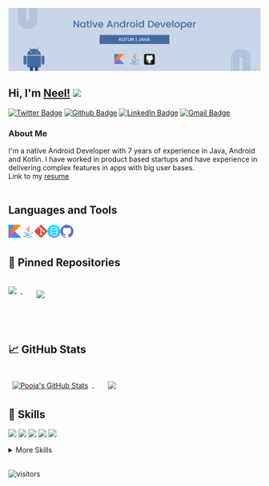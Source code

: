 <!--
**Neeldesai92** is a ✨ _special_ ✨ repository because its `README.md` (this file) appears on your GitHub profile.
-->

[![Neel's GitHub Banner](https://github.com/Neeldesai92/ResourceRepos/blob/main/Banners%20(2).png)](https://github.com/Neeldesai92)

## Hi, I'm [Neel!](https://www.linkedin.com/in/singhpooja432/) <img src="https://github.com/TheDudeThatCode/TheDudeThatCode/blob/master/Assets/Hi.gif" width="26px">
  
[![Twitter Badge](https://img.shields.io/badge/Twitter-Profile-informational?style=flat&logo=twitter&logoColor=white&color=1CA2F1)](https://twitter.com/desai_neal7)
[![Github Badge](https://img.shields.io/badge/Github-Profile-informational?style=flat&logo=github&logoColor=white&color=green)](https://github.com/Neeldesai92)
[![LinkedIn Badge](https://img.shields.io/badge/LinkedIn-Profile-informational?style=flat&logo=linkedin&logoColor=white&color=blue)](https://www.linkedin.com/in/neel-desai-82392992)
[![Gmail Badge](https://img.shields.io/badge/Gmail-Mail-informational?style=flat&logo=gmail&logoColor=white&color=red)](mailto:neel.desai99@gmail.com)
<br />
  
### About Me
I'm a native Android Developer with 7 years of experience in Java, Android and Kotlin. I have worked in product based startups and have experience in delivering complex features in apps with big user bases.
<br />
Link to my [resume](https://drive.google.com/file/d/1ugdarMhmAz64d4TBa9dyaTEhkdzOLcQz/view?usp=drivesdk)
<br />
<br />
  
## Languages and Tools

<a href="https://kotlinlang.org/" target="_blank"><img align="left" alt="Kotlin" width="26px" src="https://github.com/Neeldesai92/ResourceRepos/blob/main/kotlin.png" /></a>
<a href="https://www.java.com/en/" target="_blank"><img align="left" alt="Java" width="26px" src="https://github.com/Neeldesai92/ResourceRepos/blob/main/java.png" /></a>
<a href="https://git-scm.com/" target="_blank"> <img align="left" alt="Git" width="26px" src="https://github.com/Neeldesai92/ResourceRepos/blob/main/git.png"/> </a>
<a href="https://www.mysql.com/" target="_blank"> <img align="left" alt="SQL" width="26px" src="https://github.com/Neeldesai92/ResourceRepos/blob/main/database.png"/> </a>
<img align="left" alt="GitHub" width="26px" src="https://github.com/Neeldesai92/ResourceRepos/blob/main/github.png" />
<br />
<br />

## 📌 Pinned Repositories

<br>

<div>
   <a href="https://github.com/Neeldesai92/MyLocation">
  <img align="top" style="margin-right:0.5rem" src="https://github-readme-stats.vercel.app/api/pin/?username=Neeldesai92&repo=MyLocation&title_color=ffffff&text_color=c9cacc&icon_color=4AB197&bg_color=1A2B34" />
</a> &nbsp;&nbsp;&nbsp;&nbsp;
   <a href="https://github.com/Neeldesai92/Kotlin">
  <img align="top" style="margin:0.5rem" src="https://github-readme-stats.vercel.app/api/pin/?username=Neeldesai92&repo=Kotlin&title_color=ffffff&text_color=c9cacc&icon_color=4AB197&bg_color=1A2B34" />
</a>
<div>
  <br>
<div>


<br>
<br>

## &#x1f4c8; GitHub Stats

<br>
<a href="https://github.com/Neeldesai92">
  <img align="center" style="margin:0.5rem" src="https://github-readme-stats.vercel.app/api?username=Neeldesai92&show_icons=true&line_height=27&count_private=true&title_color=ffffff&text_color=c9cacc&icon_color=4AB097&bg_color=1A2B34" alt="Pooja's GitHub Stats" />
</a> &nbsp;&nbsp;&nbsp;&nbsp;

  <a href="https://github.com/Neeldesai92">
  <img align="center" style="margin:0.5rem" src="https://github-readme-stats.vercel.app/api/top-langs/?username=Neeldesai92&hide=html,css&title_color=ffffff&text_color=c9cacc&icon_color=4AB197&bg_color=1A2B34" />
</a>

## 💼 Skills

![](https://img.shields.io/badge/Code-Java-informational?style=flat&logo=java&logoColor=white&color=4AB197)
![](https://img.shields.io/badge/Code-Kotlin-informational?style=flat&logo=kotlin&logoColor=white&color=4AB197)
![](https://img.shields.io/badge/Code-MySQL-informational?style=flat&logo=MySQL&logoColor=white&color=4AB197)
![](https://img.shields.io/badge/Code-Android-informational?style=flat&logo=Android&logoColor=white&color=4AB197)
![](https://img.shields.io/badge/Tools-Git-informational?style=flat&logo=Git&logoColor=white&color=4AB197)

<details>
<summary>More Skills</summary>
<br>

![](https://img.shields.io/badge/Code-GraphQL-informational?style=flat&logo=GraphQL&logoColor=white&color=4AB197)
![](https://img.shields.io/badge/Tools-Postman-informational?style=flat&logo=Postman&logoColor=white&color=4AB197)
![](https://img.shields.io/badge/Code-C-informational?style=flat&logo=C&logoColor=white&color=4AB197)
![](https://img.shields.io/badge/Tools-Gradle-informational?style=flat&logo=Gradle&logoColor=white&color=4AB197)
![](https://img.shields.io/badge/Tools-Jira-informational?style=flat&logo=Jira-Software&logoColor=white&color=4AB197)
![](https://img.shields.io/badge/Tools-GitHub-informational?style=flat&logo=GitHub&logoColor=white&color=4AB197)

</details>

<br>

![visitors](https://visitor-badge.laobi.icu/badge?page_id=Neeldesai92.Neeldesai92)
